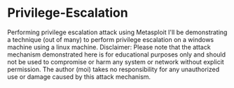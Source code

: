 # Privilege-Escalation
Performing privilege escalation attack using Metasploit
I'll be demonstrating a technique (out of many) to perform privilege escalation on a windows machine using a linux machine.
Disclaimer: Please note that the attack mechanism demonstrated here is for educational purposes only and should not be used to compromise or harm any system or network without explicit permission. The author (moi) takes no responsibility for any unauthorized use or damage caused by this attack mechanism.
